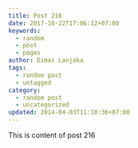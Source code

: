 ```yaml
---
title: Post 216
date: 2017-10-22T17:06:12+07:00
keywords:
  - random
  - post
  - pages
author: Dimas Lanjaka
tags:
  - random post
  - untagged
category:
  - random post
  - uncategorized
updated: 2014-04-03T11:18:36+07:00
---
```

This is content of post 216